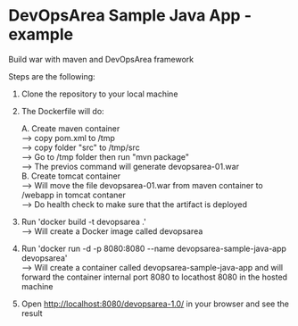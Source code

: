 # DevOpsArea Sample Java App -example
Build war with maven and DevOpsArea framework

Steps are the following:

1. Clone the repository to your local machine
2. The Dockerfile will do:

   A. Create maven container <br />
      --> copy pom.xml to /tmp <br />
      --> copy folder "src" to /tmp/src <br />
      --> Go to /tmp folder then run "mvn package"<br />
      --> The previos command will generate devopsarea-01.war<br />
   B. Create tomcat container<br />
      --> Will move the file devopsarea-01.war from maven container to /webapp in tomcat contaner<br />
      --> Do health check to make sure that the artifact is deployed

3. Run 'docker build -t devopsarea .' <br />
      -->  Will create a Docker image called devopsarea <br />
4. Run 'docker run -d -p 8080:8080 --name devopsarea-sample-java-app devopsarea' <br />
      -->  Will create a container called devopsarea-sample-java-app and will forward the container internal port 8080 to locathost 8080 in the hosted machine 
 
5. Open [http://localhost:8080/devopsarea-1.0/](http://localhost:8080/devopsarea-1.0/) in your browser and see the result
